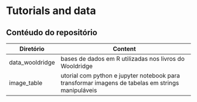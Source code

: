 # Tutorials and data



## Contéudo do repositório

| Diretório  | Content |
| ------------- | ------------- |
| data_wooldridge | bases de dados em R utilizadas nos livros do Wooldridge  |
| image_table  | utorial com python e jupyter notebook para transformar imagens de tabelas em strings manipuláveis |
